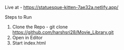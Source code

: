 Live at - https://statuesque-kitten-7ae32a.netlify.app/


Steps to Run

1) Clone the Repo - git clone https://github.com/harshsri28/Movie_Library.git
2) Open in Editor 
3) Start index.html
